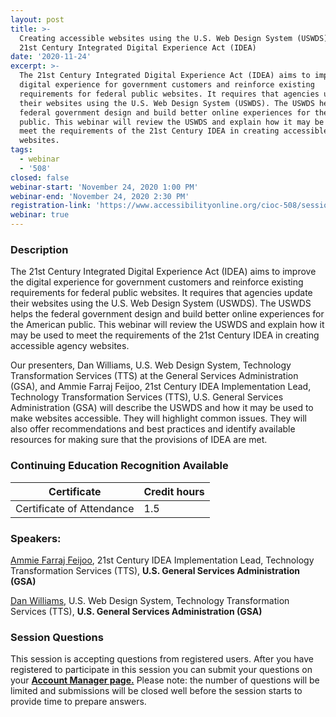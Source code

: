 ```yaml
---
layout: post
title: >-
  Creating accessible websites using the U.S. Web Design System (USWDS) and the
  21st Century Integrated Digital Experience Act (IDEA)
date: '2020-11-24'
excerpt: >-
  The 21st Century Integrated Digital Experience Act (IDEA) aims to improve the
  digital experience for government customers and reinforce existing
  requirements for federal public websites. It requires that agencies update
  their websites using the U.S. Web Design System (USWDS). The USWDS helps the
  federal government design and build better online experiences for the American
  public. This webinar will review the USWDS and explain how it may be used to
  meet the requirements of the 21st Century IDEA in creating accessible agency
  websites.
tags:
  - webinar
  - '508'
closed: false
webinar-start: 'November 24, 2020 1:00 PM'
webinar-end: 'November 24, 2020 2:30 PM'
registration-link: 'https://www.accessibilityonline.org/cioc-508/session/?id=110879'
webinar: true
---
```

### Description

The 21st Century Integrated Digital Experience Act (IDEA) aims to improve the digital experience for government customers and reinforce existing requirements for federal public websites. It requires that agencies update their websites using the U.S. Web Design System (USWDS). The USWDS helps the federal government design and build better online experiences for the American public. This webinar will review the USWDS and explain how it may be used to meet the requirements of the 21st Century IDEA in creating accessible agency websites.

Our presenters, Dan Williams, U.S. Web Design System, Technology Transformation Services (TTS) at the General Services Administration (GSA), and Ammie Farraj Feijoo, 21st Century IDEA Implementation Lead, Technology Transformation Services (TTS), U.S. General Services Administration (GSA) will describe the USWDS and how it may be used to make websites accessible. They will highlight common issues. They will also offer recommendations and best practices and identify available resources for making sure that the provisions of IDEA are met.

### Continuing Education Recognition Available

| **Certificate**           | **Credit hours** |
| ------------------------- | ---------------- |
| Certificate of Attendance | 1.5              |

### Speakers:

[Ammie Farraj Feijoo](https://www.accessibilityonline.org/speakers/speaker.aspx?id=10847), 21st Century IDEA Implementation Lead, Technology Transformation Services (TTS), **U.S. General Services Administration (GSA)**

[Dan Williams](https://www.accessibilityonline.org/speakers/speaker.aspx?id=10846), U.S. Web Design System, Technology Transformation Services (TTS), **U.S. General Services Administration (GSA)**

### Session Questions

This session is accepting questions from registered users. After you have registered to participate in this session you can submit your questions on your **[Account Manager page.](https://www.accessibilityonline.org/cioc-508/accountManager/18899/session/110879#questions)** Please note: the number of questions will be limited and submissions will be closed well before the session starts to provide time to prepare answers.
